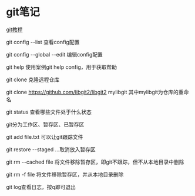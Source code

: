 # git笔记

[git教程]( https://git-scm.com/book/zh/v2 )

git config --list  查看config配置

 git config --global --edit  编辑config配置

git help <verb> 使用案例git help config，用于获取帮助

git clone 克隆远程仓库 

git clone https://github.com/libgit2/libgit2 mylibgit 其中mylibgit为仓库的重命名

git status 查看哪些文件处于什么状态

git分为工作区、暂存区、已暂存区

git add file.txt 可以让git跟踪文件

git restore --staged <file>...取消放入暂存区

git rm --cached file 将文件移除暂存区，即git不跟踪，但不从本地目录中删除

git rm -f file 将文件移除暂存区，并从本地目录删除

git log查看日志，按q即可退出

